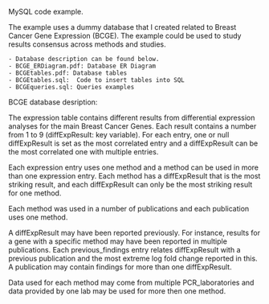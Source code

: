MySQL code example.

The example uses a dummy database that I created related to 
Breast Cancer Gene Expression (BCGE). 
The example could be used to study results consensus across methods and studies.

	- Database description can be found below.
	- BCGE_ERDiagram.pdf: Database ER Diagram
	- BCGEtables.pdf: Database tables 
	- BCGEtables.sql:  Code to insert tables into SQL
	- BCGEqueries.sql: Queries examples



BCGE database desription:

The expression table contains different results from differential expression analyses for 
the main Breast Cancer Genes. Each result contains a number from 1 to 9 
(diffExpResult: key variable).
For each entry, one or null diffExpResult is set as the most correlated entry
and a diffExpResult can be the most correlated one with multiple entries.

Each expression entry uses one method and a method can be used in more than one expression 
entry. Each method has a diffExpResult that is the most striking result, and each diffExpResult
can only be the most striking result for one method.

Each method was used in a number of publications and each publication uses one method.

A diffExpResult may have been reported previously. For instance, results for a gene with a 
specific method may have been reported in multiple publications. Each previous_findings 
entry relates diffExpResult with a previous publication and the most extreme log fold change 
reported in this. A publication may contain findings for more than one diffExpResult.

Data used for each method may come from multiple PCR_laboratories and data provided by one
lab may be used for more then one method. 

 

